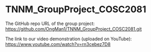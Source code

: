 # TNNM_GroupProject_COSC2081

The GitHub repo URL of the group project: https://github.com/OngMan1/TNNM_GroupProject_COSC2081.git

The link to our video demonstration (uploaded on YouTube): https://www.youtube.com/watch?v=rn3cebez7D8
